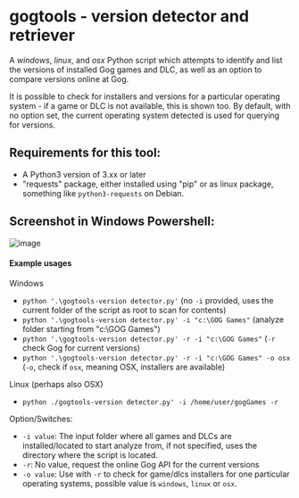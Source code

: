 # gogtools - version detector and retriever
A *windows*, *linux*, and *osx* Python script which attempts to identify and list the versions of installed Gog games and DLC, as well as an option to compare versions online at Gog.

It is possible to check for installers and versions for a particular operating system - if a game or DLC is not available, this is shown too.
By default, with no option set, the current operating system detected is used for querying for versions.

## Requirements for this tool:
- A Python3 version of 3.xx or later
- "requests" package, either installed using "pip" or as linux package, something like `python3-requests` on Debian.

## Screenshot in Windows Powershell:
![image](https://github.com/jrie/gogtools/assets/5701785/0a18b287-5b09-464c-a3eb-01e3f96c3ac2)

#### Example usages

Windows
- `python '.\gogtools-version detector.py'` (no `-i` provided, uses the current folder of the script as root to scan for contents)
- `python '.\gogtools-version detector.py' -i "c:\GOG Games"` (analyze folder starting from "c:\GOG Games")
- `python '.\gogtools-version detector.py' -r -i "c:\GOG Games"` (`-r` check Gog for current versions)
- `python '.\gogtools-version detector.py' -r -i "c:\GOG Games" -o osx` (`-o`, check if `osx`, meaning OSX, installers are available)

Linux (perhaps also OSX)
- `python ./gogtools-version detector.py' -i /home/user/gogGames -r`


Option/Switches:
- `-i value`: The input folder where all games and DLCs are installed/located to start analyze from, if not specified, uses the directory where the script is located.
- `-r`: No value, request the online Gog API for the current versions
- `-o value`: Use with `-r` to check for game/dlcs installers for one particular operating systems, possible value is `windows`, `linux` or `osx`.
